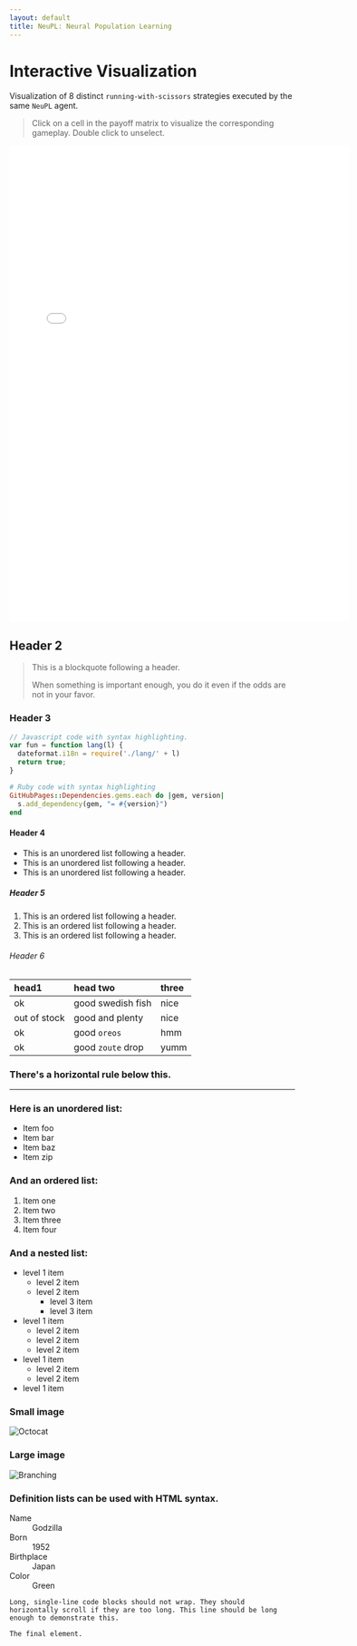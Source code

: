 ```yaml
---
layout: default
title: NeuPL: Neural Population Learning
---
```


# Interactive Visualization

Visualization of 8 distinct `running-with-scissors` strategies executed by the same `NeuPL` agent.

> Click on a cell in the payoff matrix to visualize the corresponding gameplay. Double click to unselect.

<div id="demo" align='center'>
<div id="selector-view"></div>
<iframe id="episode-view" src="assets/data/episode_1_0_00.html" scrolling=no height='840' width='600' frameborder='0'></iframe>
<script type="text/javascript">
    var spec = getSpec();
    var view = new vega.View(vega.parse(spec), {
      renderer:  'canvas',
      container: '#selector-view',
      hover:     true
    }).run();

    const episode_view = document.getElementById("episode-view");
    view.addEventListener('click', function(event, item) {
      if (item != null) {
        console.log('clicked', item.datum.home_id, item.datum.away_id);
        episode_view.src = "assets/data/episode_" + item.datum.home_id + "_" + item.datum.away_id + "_00.html";
      }
    });
</script>
</div>

## Header 2

> This is a blockquote following a header.
>
> When something is important enough, you do it even if the odds are not in your favor.

### Header 3

```js
// Javascript code with syntax highlighting.
var fun = function lang(l) {
  dateformat.i18n = require('./lang/' + l)
  return true;
}
```

```ruby
# Ruby code with syntax highlighting
GitHubPages::Dependencies.gems.each do |gem, version|
  s.add_dependency(gem, "= #{version}")
end
```

#### Header 4

*   This is an unordered list following a header.
*   This is an unordered list following a header.
*   This is an unordered list following a header.

##### Header 5

1.  This is an ordered list following a header.
2.  This is an ordered list following a header.
3.  This is an ordered list following a header.

###### Header 6

| head1        | head two          | three |
|:-------------|:------------------|:------|
| ok           | good swedish fish | nice  |
| out of stock | good and plenty   | nice  |
| ok           | good `oreos`      | hmm   |
| ok           | good `zoute` drop | yumm  |

### There's a horizontal rule below this.

* * *

### Here is an unordered list:

*   Item foo
*   Item bar
*   Item baz
*   Item zip

### And an ordered list:

1.  Item one
1.  Item two
1.  Item three
1.  Item four

### And a nested list:

- level 1 item
  - level 2 item
  - level 2 item
    - level 3 item
    - level 3 item
- level 1 item
  - level 2 item
  - level 2 item
  - level 2 item
- level 1 item
  - level 2 item
  - level 2 item
- level 1 item

### Small image

![Octocat](https://github.githubassets.com/images/icons/emoji/octocat.png)

### Large image

![Branching](https://guides.github.com/activities/hello-world/branching.png)


### Definition lists can be used with HTML syntax.

<dl>
<dt>Name</dt>
<dd>Godzilla</dd>
<dt>Born</dt>
<dd>1952</dd>
<dt>Birthplace</dt>
<dd>Japan</dd>
<dt>Color</dt>
<dd>Green</dd>
</dl>

```
Long, single-line code blocks should not wrap. They should horizontally scroll if they are too long. This line should be long enough to demonstrate this.
```

```
The final element.
```
